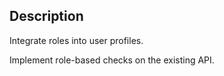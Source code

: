 ## Description

Integrate roles into user profiles.

Implement role-based checks on the existing API.
